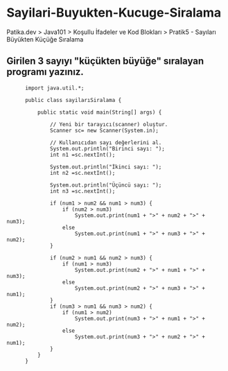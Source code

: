 # Sayilari-Buyukten-Kucuge-Siralama
Patika.dev > Java101 > Koşullu İfadeler ve Kod Blokları > Pratik5 - Sayıları Büyükten Küçüğe Sıralama

## Girilen 3 sayıyı "küçükten büyüğe" sıralayan programı yazınız.

          import java.util.*;
          
          public class sayilarıSiralama {
          
              public static void main(String[] args) {
                  
                  // Yeni bir tarayıcı(scanner) oluştur.
                  Scanner sc= new Scanner(System.in);
                  
                  // Kullanıcıdan sayı değerlerini al.
                  System.out.println("Birinci sayı: ");
                  int n1 =sc.nextInt();
                  
                  System.out.println("İkinci sayı: ");
                  int n2 =sc.nextInt();
                  
                  System.out.println("Üçüncü sayı: ");
                  int n3 =sc.nextInt();
                  
                  if (num1 > num2 && num1 > num3) {
                      if (num2 > num3)
                          System.out.print(num1 + ">" + num2 + ">" + num3);
                      else
                          System.out.print(num1 + ">" + num3 + ">" + num2);
                  }
                  
                  if (num2 > num1 && num2 > num3) {
                      if (num1 > num3) 
                          System.out.print(num2 + ">" + num1 + ">" + num3);
                      else
                          System.out.print(num2 + ">" + num3 + ">" + num1);
                  }
                  if (num3 > num1 && num3 > num2) {
                      if (num1 > num2)
                          System.out.print(num3 + ">" + num1 + ">" + num2);
                      else
                          System.out.print(num3 + ">" + num2 + ">" + num1);
                  }
              }
          }
